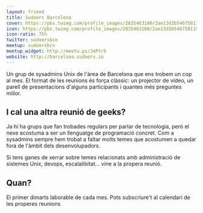 ```yaml
---
layout: friend
title: Sudoers Barcelona
cover: https://pbs.twimg.com/profile_images/2835463180/2ae13d3b54675811950fa76b16482201.png
icon: https://pbs.twimg.com/profile_images/2835463180/2ae13d3b54675811950fa76b16482201.png
icon-ratio: 75%
twitter: sudoersbcn
meetup: sudoersbcn
meetup_widget: http://meetu.ps/34Ptr5
website: http://barcelona.sudoers.io
---
```


Un grup de sysadmins Unix de l'àrea de Barcelona que ens trobem un cop al mes. El format de les reunions és força clàssic: un projector de vídeo, un parell de presentacions d'alguns participants i quantes més preguntes millor.

I cal una altra reunió de geeks?
--------------------------------

Ja hi ha grups que fan trobades regulars per parlar de tecnologia, però el nexe acostuma a ser un llenguatge de programació concret. Com a sysadmins sempre hem trobat a faltar molts temes que acostumen a quedar fora de l'àmbit dels desenvolupadors.

Si tens ganes de xerrar sobre temes relacionats amb administració de sistemes Unix, devops, escalalibitat... vine a la propera reunió.

Quan?
-----

El primer dimarts laborable de cada mes. Pots subscriure't al calendari de les properes reunions

